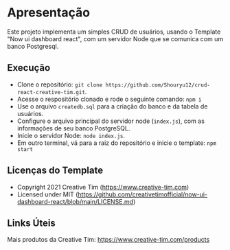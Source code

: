 # Apresentação
Este projeto implementa um simples CRUD de usuários, usando o Template "Now ui dashboard react", com um servidor Node que se comunica com um banco Postgresql.

## Execução

- Clone o repositório: `git clone https://github.com/Shouryu12/crud-react-creative-tim.git`.
- Acesse o respositório clonado e rode o seguinte comando: `npm i`
- Use o arquivo `createdb.sql` para a criação do banco e da tabela de usuários.
- Configure o arquivo principal do servidor node (`index.js`), com as informações de seu banco PostgreSQL.
- Inicie o servidor Node: `node index.js`.
- Em outro terminal, vá para a raiz do repositório e inicie o template: `npm start`

## Licenças do Template

- Copyright 2021 Creative Tim (https://www.creative-tim.com)
- Licensed under MIT (https://github.com/creativetimofficial/now-ui-dashboard-react/blob/main/LICENSE.md)

## Links Úteis

Mais produtos da Creative Tim: <https://www.creative-tim.com/products>
